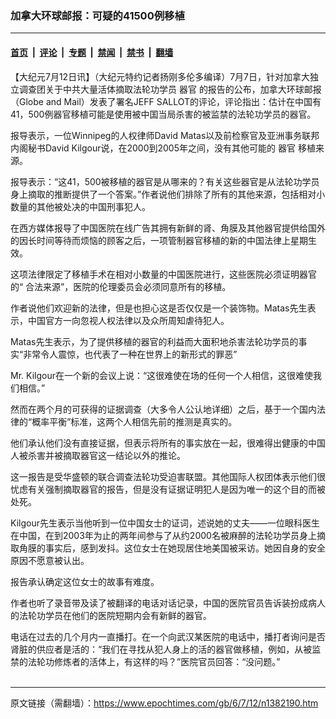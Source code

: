 ### 加拿大环球邮报：可疑的41500例移植

---

#### [首页](../../../..?n1382190) &nbsp;|&nbsp; [评论](../../../../../epoch-comment?n1382190) &nbsp;|&nbsp; [专题](../../../../../epoch-special?n1382190) &nbsp;|&nbsp; [禁闻](../../../../../epoch-news?n1382190) &nbsp;|&nbsp; [禁书](../../../../../books?n1382190) &nbsp;|&nbsp; [翻墙](https://github.com/gfw-breaker/nogfw/blob/master/README.md?n1382190)


<div class="post_content" id="artbody" itemprop="articleBody">
 <!-- article content begin -->
 <p>
  【大纪元7月12日讯】（大纪元特约记者扬刚多伦多编译）7月7日，针对加拿大独立调查团关于中共大量活体摘取法轮功学员
  <ok href="https://www.epochtimes.com/gb/tag/%E5%99%A8%E5%AE%98.html">
   器官
  </ok>
  的报告的公布，加拿大环球邮报（Globe and Mail）发表了署名JEFF SALLOT的评论，评论指出：估计在中国有41，500例器官移植可能是使用被中国当局杀害的被监禁的法轮功学员的器官。
 </p>
 <p>
  报导表示，一位Winnipeg的人权律师David Matas以及前检察官及亚洲事务联邦内阁秘书David Kilgour说，在2000到2005年之间，没有其他可能的
  <ok href="https://www.epochtimes.com/gb/tag/%E5%99%A8%E5%AE%98.html">
   器官
  </ok>
  移植来源。
 </p>
 <p>
  报导表示：“这41，500被移植的器官是从哪来的？有关这些器官是从法轮功学员身上摘取的推断提供了一个答案。”作者说他们排除了所有的其他来源，包括相对小数量的其他被处决的中国刑事犯人。
 </p>
 <p>
  在西方媒体报导了中国医院在线广告其拥有新鲜的肾、角膜及其他器官提供给国外的因长时间等待而烦恼的顾客之后，一项管制器官移植的新的中国法律上星期生效。
 </p>
 <p>
  这项法律限定了移植手术在相对小数量的中国医院进行，这些医院必须证明器官的“ 合法来源”，医院的伦理委员会必须同意所有的移植。
 </p>
 <p>
  作者说他们欢迎新的法律，但是也担心这是否仅仅是一个装饰物。Matas先生表示，中国官方一向忽视人权法律以及众所周知虐待犯人。
 </p>
 <p>
  Matas先生表示，为了提供移植的器官的利益而大面积地杀害法轮功学员的事实“非常令人震惊，也代表了一种在世界上的新形式的罪恶”
 </p>
 <p>
  Mr. Kilgour在一个新的会议上说：“这很难使在场的任何一个人相信，这很难使我们相信。”
 </p>
 <p>
  然而在两个月的可获得的证据调查（大多令人公认地详细）之后，基于一个国内法律的“概率平衡”标准，这两个人相信先前的推测是真实的。
 </p>
 <p>
  他们承认他们没有直接证据，但表示将所有的事实放在一起，很难得出健康的中国人被杀害并被摘取器官这一结论以外的推论。
 </p>
 <p>
  这一报告是受华盛顿的联合调查法轮功受迫害联盟。其他国际人权团体表示他们很忧虑有关强制摘取器官的报告，但是没有证据证明犯人是因为唯一的这个目的而被处死。
 </p>
 <p>
  Kilgour先生表示当他听到一位中国女士的证词，述说她的丈夫——一位眼科医生在中国，在到2003年为止的两年间参与了从约2000名被麻醉的法轮功学员身上摘取角膜的事实后，感到发抖。这位女士在她现居住地美国被采访。她因自身的安全原因不愿意被认出。
 </p>
 <p>
  报告承认确定这位女士的故事有难度。
 </p>
 <p>
  作者也听了录音带及读了被翻译的电话对话记录，中国的医院官员告诉装扮成病人的法轮功学员在他们的医院短期内会有新鲜的器官。
 </p>
 <p>
  电话在过去的几个月内一直播打。在一个向武汉某医院的电话中，播打者询问是否肾脏的供应者是活的：“我们在寻找从犯人身上的活的器官做移植，例如，从被监禁的法轮功修炼者的活体上，有这样的吗？”医院官员回答：“没问题。”
  <font color="#ffffff">
   (http://www.dajiyuan.com)
  </font>
 </p>
 <!-- article content end -->
 <div id="below_article_ad">
 </div>
</div>


---

原文链接（需翻墙）：https://www.epochtimes.com/gb/6/7/12/n1382190.htm